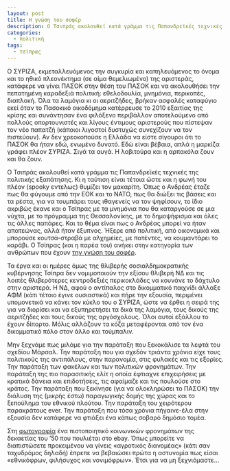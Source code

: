 ```yaml
---
layout: post
title: Η γνώση του σοφέρ
description: Ο Τσιπράς ακολουθεί κατά γράμμα τις Παπανδρεϊκές τεχνικές της πολιτικής εξαπάτησης.
categories:
  - πολιτική
tags: 
  - τσίπρας
---
```


Ο ΣΥΡΙΖΑ, εκμεταλλευόμενος την συγκυρία και καπηλευόμενος το όνομα και το ηθικό πλεονέκτημα (σε αίμα θεμελιωμένο) της αριστεράς, κατάφερε να γίνει ΠΑΣΟΚ στην θέση του ΠΑΣΟΚ και να ακολουθήσει την πεπατημένη καραδεξιά πολιτική: εθελοδουλία, μνημόνια, περικοπές, διαπλοκή. Όλα τα λαμόγια κι οι αεριτζήδες, βρήκαν ασφαλές καταφύγιο εκεί όταν το Πασοκικό οικοδόμημα κατέρρευσε το 2010 εξαιτίας της κρίσης και συνάντησαν ένα φιλόξενο περιβάλλον αποτελούμενο από πολλούς οπορτουνιστές και λίγους έντιμους αριστερούς που πίστεψαν τον νέο παπατζή (κάποιοι λιγοστοί δυστυχώς συνεχίζουν να τον πιστεύουν). Αν δεν χρεοκοπούσε η Ελλάδα να είστε σίγουροι ότι το ΠΑΣΟΚ θα ήταν εδώ, ενωμένο δυνατό. Εδώ είναι βέβαια, απλά η μαρκίζα γράφει πλέον ΣΥΡΙΖΑ. Σιγά τα αυγά. Η λοβιτούρα και η αρπακόλα ζουν και θα ζουν. 

Ο Τσιπράς ακολουθεί κατά γράμμα τις Παπανδρεϊκές τεχνικές της πολιτικής εξαπάτησης. Κι η ταύτιση είναι τέτοια ώστε και η φωνή του πλέον (spooky εντελως) θυμίζει τον μακαρίτη. Όπως ο Ανδρέας έταζε πως θα φύγουμε από την ΕΟΚ και το ΝΑΤΟ, πως θα διώξει τις βάσεις και τα ρέστα, για να τουμπάρει τους ιθαγενείς να τον ψηφίσουν, το ίδιο ακριβώς έκανε και ο Τσίπρας με τα μνημόνια που θα καταργούσε σε μια νύχτα, με το πρόγραμμα της Θεσσαλονίκης, με το δημοψήφισμα και όλες τις άλλες παπάρες. Και το θέμα είναι πως ο Ανδρέας μπορεί να ήταν απατεώνας, αλλά ήταν έξυπνος. Ήξερε από πολιτική, από οικονομικά και μπορούσε κουτσά-στραβά με αλχημείες, με πατέντες, να κουμαντάρει το καράβι. Ο Τσίπρας (και η παρέα του) ανήκει στην κατηγορία των ανθρώπων που έχουν [την γνώση του σοφέρ](http://time.com/4070788/planck-chauffeur-knowledge/).

Τα έργα και οι ημέρες όμως της θλιβερής σοσιαλδημοκρατικής κυβέρνησης Τσίπρα δεν νομιμοποιούν την εξίσου θλιβερή ΝΔ και τις λοιπές θλιβερότερες κεντροδεξιές περικοκλάδες να κουνάνε το δάχτυλο στην αριστερά. Η ΝΔ, αφού ο αντίπαλος στο δικομματικό παιχνίδι άλλαξε ΑΦΜ (κάτι τέτοιο έγινε ουσιαστικά) και πήρε την εξουσία, περιμένει υπομονετικά να κάνει τον κύκλο του ο ΣΥΡΙΖΑ, ώστε να έρθει η σειρά της για να διορίσει και να εξυπηρετήσει τα δικά της λαμόγια, τους δικούς της αεριτζήδες και τους δικούς της αργόσχολους. Όλοι αυτοί εξάλλου το έχουν δίπορτο. Μόλις αλλάζουν τα κόζα μεταφέρονται από τον ένα δικομματικό πόλο στον άλλο και τούμπαλιν. 

Μην ξεχνάμε πως μιλάμε για την παράταξη που ξεκοκάλισε τα λεφτά του σχεδίου Μάρσαλ. Την παράταξη που για σχεδόν τριάντα χρόνια είχε τους πολιτικούς της αντιπάλους, στην παρανομία, στις φυλακές και τις εξορίες. Την παράταξη των φακέλων και των πολιτικών φρονημάτων. Την παράταξη της πιο παρασιτικής ελίτ η οποία έφτιαχνε επιχειρήσεις με κρατικά δάνεια και επιδοτήσεις, τις αφαίμαζε και τις πουλούσε στο κράτος. Την παράταξη που ξεκίνησε (για να ολοκληρώσει το ΠΑΣΟΚ) την διάλυση της (μικρής έστω) παραγωγικής δομής της χώρας και το ξεπούλημα του εθνικού πλούτου. Την παράταξη του χειρότερου παρακράτους ever. Την παράταξη που τόσα χρόνια πήγαινε-έλα στην εξουσία δεν κατάφερε να φτιάξει ένα κάπως σοβαρό δημόσιο τομέα.

Στη [φωτογραφία](https://2.bp.blogspot.com/-LbzzuQP0hvM/WEPlh-FjFkI/AAAAAAAFc0w/k0Zk0BBYAss8ZL1lykcHL0rGpF8PsWggQCLcB/s1600/KATOYNA%2B1950%2B%25283%2529.png) ένα πιστοποιητικό κοινωνικών φρονημάτων της δεκαετίας του ’50 που πουλιέται στο ebay. Όπως μπορείτε να διαπιστώσετε προκειμένου να γίνεις «αγροτικός διανομέας» (κάτι σαν ταχυδρόμος δηλαδή) έπρεπε να βεβαιώσει πρώτα η αστυνομία πως είσαι «εθνικόφρων, φιλήσυχος και νονιμόφρων». Έτσι για να μη ξεχνιόμαστε...
